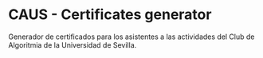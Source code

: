 

# CAUS - Certificates generator

Generador de certificados para los asistentes a las actividades del Club de Algoritmia de la Universidad de Sevilla.
